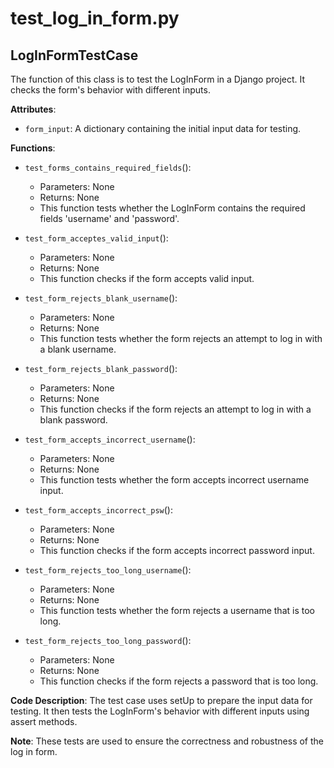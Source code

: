 # test_log_in_form.py

## LogInFormTestCase

The function of this class is to test the LogInForm in a Django project. It checks the form's behavior with different inputs.

**Attributes**:

- `form_input`: A dictionary containing the initial input data for testing.

**Functions**:

- `test_forms_contains_required_fields`():
    - Parameters:
        None
    - Returns:
        None
    - This function tests whether the LogInForm contains the required fields 'username' and 'password'.

- `test_form_acceptes_valid_input`():
    - Parameters:
        None
    - Returns:
        None
    - This function checks if the form accepts valid input.

- `test_form_rejects_blank_username`():
    - Parameters:
        None
    - Returns:
        None
    - This function tests whether the form rejects an attempt to log in with a blank username.

- `test_form_rejects_blank_password`():
    - Parameters:
        None
    - Returns:
        None
    - This function checks if the form rejects an attempt to log in with a blank password.

- `test_form_accepts_incorrect_username`():
    - Parameters:
        None
    - Returns:
        None
    - This function tests whether the form accepts incorrect username input.

- `test_form_accepts_incorrect_psw`():
    - Parameters:
        None
    - Returns:
        None
    - This function checks if the form accepts incorrect password input.

- `test_form_rejects_too_long_username`():
    - Parameters:
        None
    - Returns:
        None
    - This function tests whether the form rejects a username that is too long.

- `test_form_rejects_too_long_password`():
    - Parameters:
        None
    - Returns:
        None
    - This function checks if the form rejects a password that is too long.

**Code Description**: The test case uses setUp to prepare the input data for testing. It then tests the LogInForm's behavior with different inputs using assert methods.

**Note**: These tests are used to ensure the correctness and robustness of the log in form.